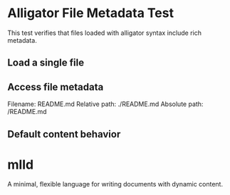 # Alligator File Metadata Test

This test verifies that files loaded with alligator syntax include rich metadata.

## Load a single file

## Access file metadata

Filename: README.md
Relative path: ./README.md
Absolute path: /README.md
## Default content behavior

# mlld

A minimal, flexible language for writing documents with dynamic content.